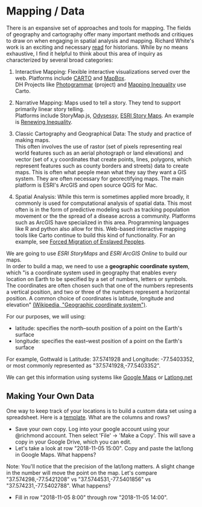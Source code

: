 # Mapping / Data

There is an expansive set of approaches and tools for mapping. 
The fields of geography and cartography offer many important methods and critiques to draw on when engaging in spatial analysis and mapping. Richard White's work is an exciting and necessary [read](https://web.stanford.edu/group/spatialhistory/cgi-bin/site/pub.php?id=29) for historians. While by no means exhaustive, I find it helpful to think about this area of inquiry as characterized by 
several broad categories:

1. Interactive Mapping: Flexible interactive visualizations served over the web. 
Platforms include [CARTO](https://carto.com/) and [MapBox](https://www.mapbox.com/).  
DH Projects like [Photogrammar](http://photogrammar.yale.edu) (project) 
and [Mapping Inequality](https://dsl.richmond.edu/panorama/redlining/) use Carto.

2. Narrative Mapping: Maps used to tell a story. They tend to support primarily linear story telling.  
Platforms include StoryMap.js, [Odysessy](https://cartodb.github.io/odyssey.js/), 
[ESRI Story Maps](https://storymaps.arcgis.com/en/). An example 
is [Renewing Inequality](http://dsl.richmond.edu/panorama/renewal/).

3. Classic Cartography and Geographical Data: The study and practice of making maps.  
This often involves the use of rastor (set of pixels representing real world features 
such as an aerial photograph or land elevations) and vector (set of x,y coordinates 
that create points, lines, polygons, which represent features such as county borders and streets) 
data to create maps. This is often what people mean what they say they want a GIS system. 
They are often necessary for georectifying maps. The main platform is ESRI's ArcGIS and open source QGIS for Mac.


4. Spatial Analysis:  While this term is sometimes applied more broadly, it commonly is used 
for computational analysis of spatial data. This most often is in the form of predictive 
modeling such as tracking population movement or the the spread of a disease across a community. 
Platforms such as ArcGIS have specialized in this area. Programming languages like R and python also 
allow for this. Web-based interactive mapping tools like Carto continue to build this kind of functionality. 
For an example, see [Forced Migration of Enslaved Peoples](https://dsl.richmond.edu/panorama/forcedmigration/).


We are going to use *ESRI StoryMaps* and *ESRI ArcGIS Online* to build our maps.  
In order to build a map, we need to use a **geographic coordinate system**, 
which "is a coordinate system used in geography that enables every location on Earth 
to be specified by a set of numbers, letters or symbols. 
The coordinates are often chosen such that one of the numbers represents a vertical position, 
and two or three of the numbers represent a horizontal position. 
A common choice of coordinates is latitude, longitude 
and elevation" [(Wikipedia, "Geographic coordinate system")](https://en.wikipedia.org/wiki/Geographic_coordinate_system).

For our purposes, we will using:
- latitude: specifies the north–south position of a point on the Earth's surface
- longitude: specifies the east–west position of a point on the Earth's surface

For example, Gottwald is Latitude: 37.5741928 and Longitude: -77.5403352, or 
most commonly represented as "37.5741928,-77.5403352".

We can get this information using systems like [Google Maps](https://maps.google.com) 
or [Latlong.net](https://www.latlong.net/)


## Making Your Own Data
One way to keep track of your locations is to build a custom data set using a spreadsheet. Here is a [template](https://docs.google.com/spreadsheets/d/19K4ENdnGEhR-GNa7LTJlGOoOdqAzbWZrDcJGCuXB3E8/edit?usp=sharing). What are the columns and rows?

- Save your own copy. Log into your google account using your @richmond account. Then select 'File' -> 'Make a Copy'. This will save a copy in your Google Drive, which you can edit. 
- Let's take a look at row "2018-11-05 15:00". Copy and paste the lat/long in Google Maps. What happens? 

Note: You'll notice that the precision of the lat/long matters. A slight change in the number will move the point on the map. Let's compare "37.574298,-77.5421208" vs "37.5744531,-77.5401856" vs "37.574231,-77.5402788". What happens?

- Fill in row "2018-11-05 8:00" through row "2018-11-05 14:00". 

